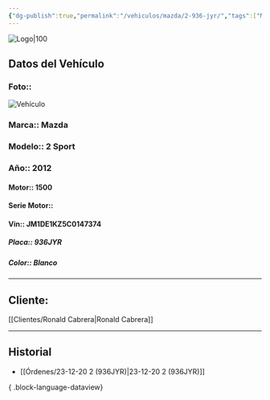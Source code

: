 ```yaml
---
{"dg-publish":true,"permalink":"/vehiculos/mazda/2-936-jyr/","tags":["Mazda"]}
---
```


![Logo|100](http://drive.google.com/uc?export=view&id=137fl3TIZ0-PU8b-Pt0bsjclwHub_u78G)

## Datos del Vehículo 
### Foto:: 
![Vehículo](http://drive.google.com/uc?export=view&id=1_KLOUV0KsSXrHg1aQcYMDGLov2ZgBY19)

### Marca:: Mazda 
### Modelo:: 2 Sport
### Año:: 2012
#### Motor:: 1500
#### Serie Motor:: 
#### Vin:: JM1DE1KZ5C0147374
##### Placa:: 936JYR
##### Color:: Blanco
---

## Cliente:

[[Clientes/Ronald Cabrera\|Ronald Cabrera]]

---

## Historial

- [[Órdenes/23-12-20 2 (936JYR)\|23-12-20 2 (936JYR)]]

{ .block-language-dataview} 